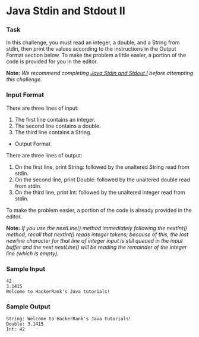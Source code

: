 # Java Stdin and Stdout II

### Task

In this challenge, you must read an integer, a double, and a String from stdin, then print the values according to the instructions in the Output Format section below. To make the problem a little easier, a portion of the code is provided for you in the editor.

**Note:** *We recommend completing [Java Stdin and Stdout I](https://github.com/mkskaushalya/Hackerrank-Java/tree/main/java-stdin-and-stdout-1) before attempting this challenge.*

### Input Format

There are three lines of input:

1. The first line contains an integer.
2. The second line contains a double.
3. The third line contains a String.

- Output Format

There are three lines of output:

1. On the first line, print String: followed by the unaltered String read from stdin.
2. On the second line, print Double: followed by the unaltered double read from stdin.
3. On the third line, print Int: followed by the unaltered integer read from stdin.

To make the problem easier, a portion of the code is already provided in the editor.

**Note:** *If you use the nextLine() method immediately following the nextInt() method, recall that nextInt() reads integer tokens; because of this, the last newline character for that line of integer input is still queued in the input buffer and the next nextLine() will be reading the remainder of the integer line (which is empty).*

### Sample Input
```
42
3.1415
Welcome to HackerRank's Java tutorials!
```
### Sample Output
```
String: Welcome to HackerRank's Java tutorials!
Double: 3.1415
Int: 42
```
